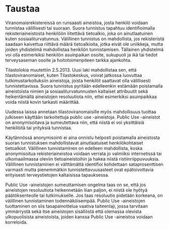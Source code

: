 Taustaa
=======

Viranomaisrekistereissä on runsaasti aineistoa, josta henkilö voidaan
tunnistaa välillisesti tai suoraan. Suora tunnistus tapahtuu identifioimalla
rekisteriaineistosta henkilöön liitettävä tietoalkio, joka on ainutlaatuinen
kuten sosiaaliturvatunnus. Välillinen tunnistus on mahdollista, jos
rekisteristä saadaan kaivettua riittävä määrä tietoalkioita, jotka eivät ole
uniikkeja, mutta joiden yhdistelmä mahdollistaa henkilön tunnistamisen.
Tällainen yhdistelmä voi olla esimerkiksi henkilön asuinpaikan osoite,
sukupuoli ja ikä tai tiedot terveysaseman osoite ja hoitotoimenpiteen tarkka
ajankohta.

Tilastolokia muutettiin 2.5.2013. Uusi laki mahdollistaa sen, että
tilastoviranomaiset, kuten Tilastokeskus, voivat jatkossa luovuttaa
tutkimustarkoituksiin aineistoja, joista henkilöt saattavat olla välillisesti
tunnistettavissa. Suora tunnistus pyritään edelleenkin estämään poistamalla
aineistoista nimien ja sosiaaliturvatunnusten kaltaiset attribuutit sekä
heikentämällä aineistojen resoluutiota niin, ettei esimerkiksi asuinpaikkaa
voida niistä kovin tarkasti määrittää.

Uudessa laissa annetaan tilastoviranomaisille myös mahdollisuus tuottaa
julkiseen käyttään tarkoitettuja public use -aineistoja. Public Use -aineistot
on anonymisoitava ja sumeutettava niin, että niistä ei voi yksittäisiä
henkilöitä tai yrityksiä tunnistaa.

Käytännössä anonymisointi ei aina onnistu helposti poistamalla aineistosta
suoran tunnistuksen mahdollistavat ainutlaatuiset henkilökohtaiset tietoalkiot.
Välillinen tunnistaminen on edelleen mahdollista, koska anonymisoitua
rekisteriaineistoa voidaan verrata jo valmiiksi internetissä tai ulkomaailmassa
oleviin tietoaineistoihin ja hakea niistä ristiinriippuvuuksia. Välillinen
tunnistaminen ei välttämättä identifioi kohdettaan sataprosenttisen varmasti
mutta pienemmätkin tunnistettavuusasteet ovat epätoivottavia erityisesti
terveystietojen kaltaisissa tapauksessa. 

Public Use -aineistojen sumeuttamisen ongelma taas on se, että jos aineistojen
resoluutiota heikennetään liian paljon, ei niistä ole hyötyä päätöksenteolle
tai tutkimukselle. Jos taas resoluutio pidetään korkeana, on välillinen tunnistaminen
todennäköisempää. Public Use -aineistojen tuottaminen on siis tasapainottelua
vaativa taiteenlaji, jossa tarvitaan ymmärrystä sekä itse aineistojen sisällöstä
että olemassa olevista ulkopuolisista aineistoista, joiden kanssa
Public Use -aineistoa voidaan korreloida.
